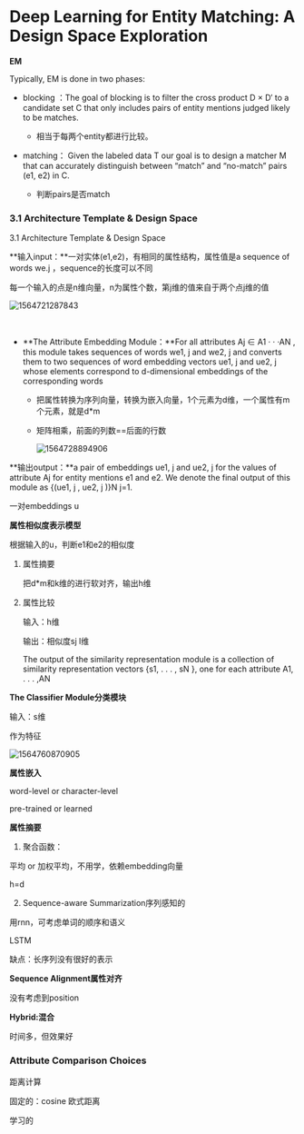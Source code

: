 # Deep Learning for Entity Matching: A Design Space Exploration

**EM**

Typically, EM is done in two phases: 

- blocking ：The goal of blocking is to filter the cross product D × D′ to a candidate set C that only includes pairs of entity mentions judged likely to be matches.

  - 相当于每两个entity都进行比较。

- matching： Given the labeled data T our goal is to design a matcher M that can accurately distinguish between “match” and “no-match” pairs (e1, e2) in C.

  - 判断pairs是否match

### 3.1 Architecture Template & Design Space

3.1 Architecture Template & Design Space

**输入input：**一对实体(e1,e2)，有相同的属性结构，属性值是a sequence of words we.j ，sequence的长度可以不同

每一个输入的点是n维向量，n为属性个数，第j维的值来自于两个点j维的值

![1564721287843](C:\Users\10344\AppData\Roaming\Typora\typora-user-images\1564721287843.png)

​       

- **The Attribute Embedding Module：**For all attributes Aj ∈ A1 · · ·AN , this module takes sequences of words we1, j and we2, j and converts them to two sequences of word embedding vectors ue1, j and ue2, j whose elements correspond to d-dimensional embeddings of the corresponding words

  - 把属性转换为序列向量，转换为嵌入向量，1个元素为d维，一个属性有m个元素，就是d*m

  - 矩阵相乘，前面的列数==后面的行数

    ![1564728894906](C:\Users\10344\AppData\Roaming\Typora\typora-user-images\1564728894906.png)

**输出output：**a pair of embeddings ue1, j and ue2, j
for the values of attribute Aj for entity mentions e1 and e2. We
denote the final output of this module as {(ue1, j , ue2, j )}N
j=1.

一对embeddings u

**属性相似度表示模型**

根据输入的u，判断e1和e2的相似度

1. 属性摘要

   把d*m和k维的进行软对齐，输出h维

2. 属性比较

   输入：h维

   输出：相似度sj  l维

   The output of the similarity representation module is a collection of similarity representation vectors {s1, . . . , sN }, one for each attribute A1, . . . ,AN

**The Classifier Module分类模块**

输入：s维

作为特征



![1564760870905](C:\Users\10344\AppData\Roaming\Typora\typora-user-images\1564760870905.png)

**属性嵌入**

word-level or character-level

pre-trained or learned

**属性摘要**

1. 聚合函数：

平均 or 加权平均，不用学，依赖embedding向量

h=d

2. Sequence-aware Summarization序列感知的

用rnn，可考虑单词的顺序和语义

LSTM

缺点：长序列没有很好的表示

**Sequence Alignment属性对齐**

没有考虑到position

**Hybrid:混合**

时间多，但效果好

### Attribute Comparison Choices

距离计算

固定的：cosine    欧式距离

学习的